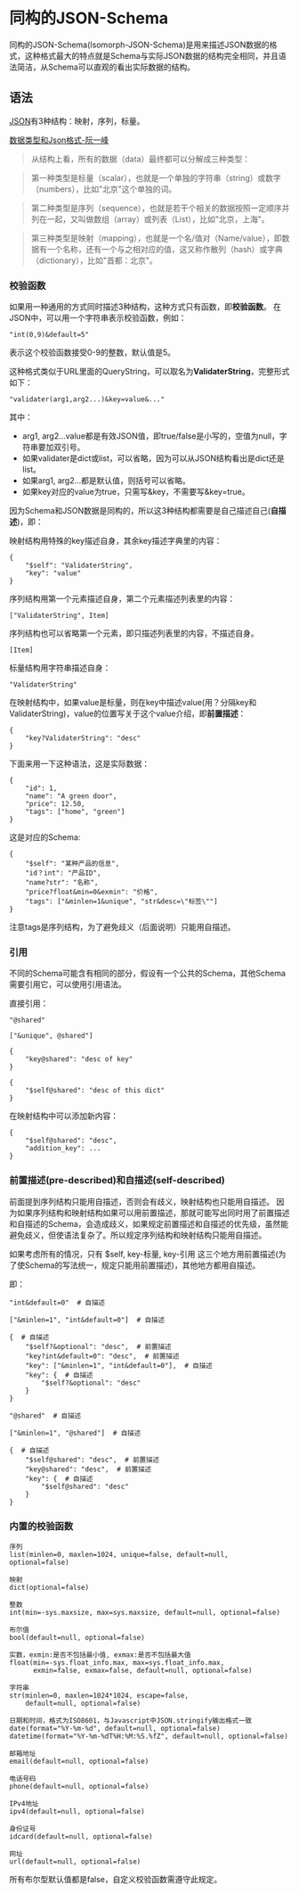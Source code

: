 # 同构的JSON-Schema

同构的JSON-Schema(Isomorph-JSON-Schema)是用来描述JSON数据的格式，这种格式最大的特点就是Schema与实际JSON数据的结构完全相同，并且语法简洁，从Schema可以直观的看出实际数据的结构。

## 语法

[JSON](http://json.org/json-zh.html)有3种结构：映射，序列，标量。

[数据类型和Json格式-阮一峰](http://www.ruanyifeng.com/blog/2009/05/data_types_and_json.html)
> 从结构上看，所有的数据（data）最终都可以分解成三种类型：

> 第一种类型是标量（scalar），也就是一个单独的字符串（string）或数字（numbers），比如"北京"这个单独的词。

> 第二种类型是序列（sequence），也就是若干个相关的数据按照一定顺序并列在一起，又叫做数组（array）或列表（List），比如"北京，上海"。

> 第三种类型是映射（mapping），也就是一个名/值对（Name/value），即数据有一个名称，还有一个与之相对应的值，这又称作散列（hash）或字典（dictionary），比如"首都：北京"。


### 校验函数

如果用一种通用的方式同时描述3种结构，这种方式只有函数，即**校验函数**。
在JSON中，可以用一个字符串表示校验函数，例如：

    "int(0,9)&default=5"

表示这个校验函数接受0-9的整数，默认值是5。

这种格式类似于URL里面的QueryString，可以取名为**ValidaterString**，完整形式如下：

    "validater(arg1,arg2...)&key=value&..."

其中：

- arg1, arg2...value都是有效JSON值，即true/false是小写的，空值为null，字符串要加双引号。
- 如果validater是dict或list，可以省略，因为可以从JSON结构看出是dict还是list。
- 如果arg1, arg2...都是默认值，则括号可以省略。
- 如果key对应的value为true，只需写&key，不需要写&key=true。

因为Schema和JSON数据是同构的，所以这3种结构都需要是自己描述自己(**自描述**)，即：

映射结构用特殊的key描述自身，其余key描述字典里的内容：

	{
		"$self": "ValidaterString",
		"key": "value"
	}

序列结构用第一个元素描述自身，第二个元素描述列表里的内容：

	["ValidaterString", Item]

序列结构也可以省略第一个元素，即只描述列表里的内容，不描述自身。

    [Item]

标量结构用字符串描述自身：

	"ValidaterString"

在映射结构中，如果value是标量，则在key中描述value(用？分隔key和ValidaterString)，value的位置写关于这个value介绍，即**前置描述**：

    {
        "key?ValidaterString": "desc"
    }

下面来用一下这种语法，这是实际数据：

    {
        "id": 1,
        "name": "A green door",
        "price": 12.50,
        "tags": ["home", "green"]
    }

这是对应的Schema:

    {
        "$self": "某种产品的信息",
        "id？int": "产品ID",
        "name?str": "名称",
        "price?float&min=0&exmin": "价格",
        "tags": ["&minlen=1&unique", "str&desc=\"标签\""]
    }

注意tags是序列结构，为了避免歧义（后面说明）只能用自描述。


### 引用

不同的Schema可能含有相同的部分，假设有一个公共的Schema，其他Schema需要引用它，可以使用引用语法。

直接引用：

    "@shared"

    ["&unique", @shared"]

    {
        "key@shared": "desc of key"
    }

    {
        "$self@shared": "desc of this dict"
    }

在映射结构中可以添加新内容：

    {
        "$self@shared": "desc",
        "addition_key": ...
    }


### 前置描述(pre-described)和自描述(self-described)

前面提到序列结构只能用自描述，否则会有歧义，映射结构也只能用自描述。
因为如果序列结构和映射结构如果可以用前置描述，那就可能写出同时用了前置描述和自描述的Schema，会造成歧义，如果规定前置描述和自描述的优先级，虽然能避免歧义，但使语法复杂了。所以规定序列结构和映射结构只能用自描述。

如果考虑所有的情况，只有 $self, key-标量, key-引用 这三个地方用前置描述(为了使Schema的写法统一，规定只能用前置描述)，其他地方都用自描述。

即：

    "int&default=0"  # 自描述

    ["&minlen=1", "int&default=0"]  # 自描述

    {  # 自描述
        "$self?&optional": "desc",  # 前置描述
        "key?int&default=0": "desc",  # 前置描述
        "key": ["&minlen=1", "int&default=0"],  # 自描述
        "key": {  # 自描述
            "$self?&optional": "desc"
        }
    }

    "@shared"  # 自描述

    ["&minlen=1", "@shared"]  # 自描述

    {  # 自描述
        "$self@shared": "desc",  # 前置描述
        "key@shared": "desc",  # 前置描述
        "key": {  # 自描述
            "$self@shared": "desc"
        }
    }


### 内置的校验函数
    
    序列
    list(minlen=0, maxlen=1024, unique=false, default=null, optional=false)

    映射
    dict(optional=false)

    整数
    int(min=-sys.maxsize, max=sys.maxsize, default=null, optional=false)

    布尔值
    bool(default=null, optional=false)

    实数，exmin:是否不包括最小值, exmax:是否不包括最大值
    float(min=-sys.float_info.max, max=sys.float_info.max,
          exmin=false, exmax=false, default=null, optional=false)

    字符串
    str(minlen=0, maxlen=1024*1024, escape=false,
        default=null, optional=false)

    日期和时间，格式为ISO8601，与Javascript中JSON.stringify输出格式一致
    date(format="%Y-%m-%d", default=null, optional=false)
    datetime(format="%Y-%m-%dT%H:%M:%S.%fZ", default=null, optional=false)

    邮箱地址
    email(default=null, optional=false)

    电话号码
    phone(default=null, optional=false)

    IPv4地址
    ipv4(default=null, optional=false)

    身份证号
    idcard(default=null, optional=false)

    网址
    url(default=null, optional=false)

所有布尔型默认值都是false，自定义校验函数需遵守此规定。


